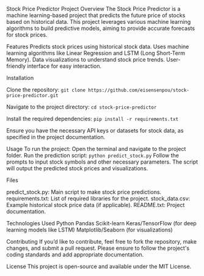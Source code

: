 Stock Price Predictor
Project Overview
The Stock Price Predictor is a machine learning-based project that predicts the future price of stocks based on historical data. This project leverages various machine learning algorithms to build predictive models, aiming to provide accurate forecasts for stock prices.

Features
Predicts stock prices using historical stock data.
Uses machine learning algorithms like Linear Regression and LSTM (Long Short-Term Memory).
Data visualizations to understand stock price trends.
User-friendly interface for easy interaction.

Installation

Clone the repository:
`git clone https://github.com/eisensenpou/stock-price-predictor.git`


Navigate to the project directory:
`cd stock-price-predictor`


Install the required dependencies:
`pip install -r requirements.txt`

Ensure you have the necessary API keys or datasets for stock data, as specified in the project documentation.

Usage
To run the project:
Open the terminal and navigate to the project folder.
Run the prediction script:
```python predict_stock.py```
Follow the prompts to input stock symbols and other necessary parameters.
The script will output the predicted stock prices and visualizations.

Files

predict_stock.py: Main script to make stock price predictions.
requirements.txt: List of required libraries for the project.
stock_data.csv: Example historical stock price data (if applicable).
README.txt: Project documentation.

Technologies Used
Python
Pandas
Scikit-learn
Keras/TensorFlow (for deep learning models like LSTM)
Matplotlib/Seaborn (for visualizations)

Contributing
If you’d like to contribute, feel free to fork the repository, make changes, and submit a pull request. Please ensure to follow the project's coding standards and add appropriate documentation.

License
This project is open-source and available under the MIT License.
